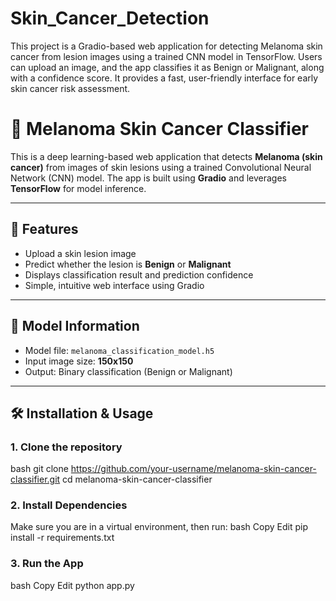 # Skin_Cancer_Detection
This project is a Gradio-based web application for detecting Melanoma skin cancer from lesion images using a trained CNN model in TensorFlow. Users can upload an image, and the app classifies it as Benign or Malignant, along with a confidence score. It provides a fast, user-friendly interface for early skin cancer risk assessment.

# 🧪 Melanoma Skin Cancer Classifier

This is a deep learning-based web application that detects **Melanoma (skin cancer)** from images of skin lesions using a trained Convolutional Neural Network (CNN) model. The app is built using **Gradio** and leverages **TensorFlow** for model inference.

---

## 🚀 Features

- Upload a skin lesion image
- Predict whether the lesion is **Benign** or **Malignant**
- Displays classification result and prediction confidence
- Simple, intuitive web interface using Gradio

---

## 🧠 Model Information

- Model file: `melanoma_classification_model.h5`
- Input image size: **150x150**
- Output: Binary classification (Benign or Malignant)

---

## 🛠 Installation & Usage

### 1. Clone the repository

bash
git clone https://github.com/your-username/melanoma-skin-cancer-classifier.git
cd melanoma-skin-cancer-classifier

### 2. Install Dependencies
Make sure you are in a virtual environment, then run:
bash
Copy
Edit
pip install -r requirements.txt

### 3. Run the App
bash
Copy
Edit
python app.py

